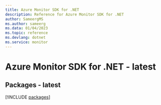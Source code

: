 ```yaml
---
title: Azure Monitor SDK for .NET
description: Reference for Azure Monitor SDK for .NET
author: SameergMS
ms.author: sameerg
ms.data: 01/04/2023
ms.topic: reference
ms.devlang: dotnet
ms.service: monitor
---
```

# Azure Monitor SDK for .NET - latest
## Packages - latest
[!INCLUDE [packages](monitor-index.md)]
